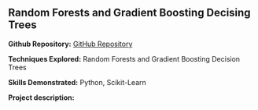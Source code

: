 ## Random Forests and Gradient Boosting Decising Trees

**Github Repository:** [GitHub Repository](https://github.com/drewc747/machine-learning-examples/tree/master/decision_trees)

**Techniques Explored:** Random Forests and Gradient Boosting Decision Trees

**Skills Demonstrated:** Python, Scikit-Learn

**Project description:** 

